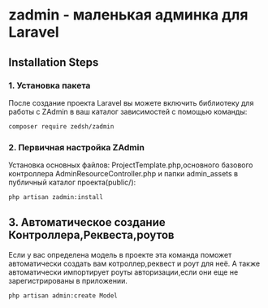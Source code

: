 # zadmin - маленькая админка для Laravel

## Installation Steps

### 1. Установка пакета

После создание проекта Laravel вы можете включить библиотеку для работы с ZAdmin в ваш каталог зависимостей
с помощью команды:

```bash
composer require zedsh/zadmin
```
### 2. Первичная настройка ZAdmin

Установка основных файлов: ProjectTemplate.php,основного базового контроллера AdminResourceController.php и папки admin_assets
в публичный каталог проекта(public/):

```bash
php artisan zadmin:install
```

## 3. Автоматическое создание Контроллера,Реквеста,роутов

Если у вас определена модель в проекте эта команда поможет автоматически создать вам котроллер,реквест и роут для неё.
А также автоматически импортирует роуты авторизации,если они еще не зарегистрированы в приложении.

```bash
php artisan admin:create Model
```

